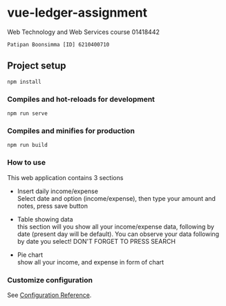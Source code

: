 # vue-ledger-assignment
Web Technology and Web Services course 01418442   

`` Patipan Boonsimma [ID] 6210400710 ``

## Project setup
```
npm install
```

### Compiles and hot-reloads for development
```
npm run serve
```

### Compiles and minifies for production
```
npm run build
```

### How to use

This web application contains 3 sections   
- Insert daily income/expense   
Select date and option (income/expense), then type your amount and notes, press save button

- Table showing data   
this section will you show all your income/expense data, following by date (present day will be default). You can observe your data following by date you select! DON'T FORGET TO PRESS SEARCH   

- Pie chart   
show all your income, and expense in form of chart
### Customize configuration
See [Configuration Reference](https://cli.vuejs.org/config/).
